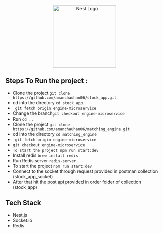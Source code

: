 <p align="center">
  <a href="http://nestjs.com/" target="blank"><img src="https://nestjs.com/img/logo-small.svg" width="200" alt="Nest Logo" /></a>
</p>

## Steps To Run the project :

- Clone the project ` git clone https://github.com/amanchauhan06/stock_app.git `
- cd into the directory `cd stock_app` 
- ` git fetch origin engine-microservice`
- Change the branch` git checkout engine-microservice `
- Run ` cd .. `
- Clone the project ` git clone https://github.com/amanchauhan06/matching_engine.git `
- cd into the directory `cd matching_engine` 
- ` git fetch origin engine-microservice`
- ` git checkout engine-microservice `
- ` To start the project npm run start:dev `
- Install redis ` brew install redis `
- Run Redis server ` redis-server `
- To start the project ` npm run start:dev `
- Connect to the socket through request provided in postman collection (stock_app_socket)
- After that hit the post api provided in order folder of collection (stock_app)

## Tech Stack

- Nest.js
- Socket.io
- Redis